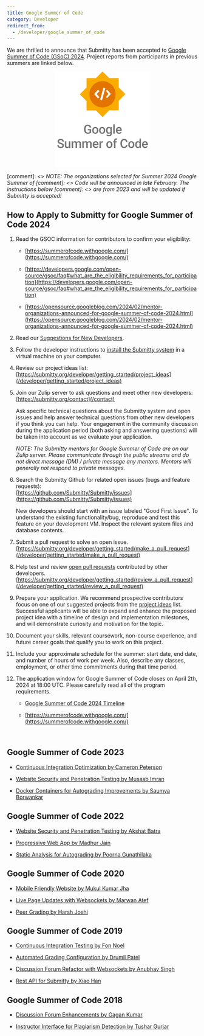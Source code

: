 ```yaml
---
title: Google Summer of Code
category: Developer
redirect_from:
  - /developer/google_summer_of_code
---
```



We are thrilled to announce that Submitty has been accepted to [Google
Summer of Code (GSoC) 2024](https://summerofcode.withgoogle.com/).
Project reports from participants in previous summers are linked
below.

<center>
<a href="https://summerofcode.withgoogle.com"><img src="/images/GSoC-Vertical.png" width="250px"></a>
</center>

[comment]: <> _NOTE: The organizations selected for Summer 2024 Google Summer of
[comment]: <> Code will be announced in late February.  The instructions below
[comment]: <> are from 2023 and will be updated if Submitty is accepted!_


## How to Apply to Submitty for Google Summer of Code 2024

1. Read the GSOC information for contributors to confirm your eligibility:  

   * [https://summerofcode.withgoogle.com/](https://summerofcode.withgoogle.com/)  

   * [https://developers.google.com/open-source/gsoc/faq#what_are_the_eligibility_requirements_for_participation](https://developers.google.com/open-source/gsoc/faq#what_are_the_eligibility_requirements_for_participation)

   * [https://opensource.googleblog.com/2024/02/mentor-organizations-announced-for-google-summer-of-code-2024.html](https://opensource.googleblog.com/2024/02/mentor-organizations-announced-for-google-summer-of-code-2024.html)

2. Read our [Suggestions for New Developers](/developer).

3. Follow the developer instructions to
   [install the Submitty system](/developer/getting_started/vm_install_using_vagrant)
   in a virtual machine on your computer.

4. Review our project ideas list:   
   [https://submitty.org/developer/getting_started/project_ideas](/developer/getting_started/project_ideas)

5. Join our Zulip server to ask questions and meet other new developers:   
   [https://submitty.org/contact](/contact)
   
   Ask specific technical questions about the Submitty system and open
   issues and help answer technical questions from other new developers if
   you think you can help.  Your engagement in the community discussion
   during the application period (both asking and answering questions) will 
   be taken into account as we evaluate your application.

   _NOTE: The Submitty mentors for Google Summer of Code are on our
   Zulip server.  Please communicate through the public streams and
   do not direct message (DM) / private message any mentors. 
   Mentors will generally not respond to private messages._

6. Search the Submitty Github for related open issues (bugs and feature requests):   
   [https://github.com/Submitty/Submitty/issues](https://github.com/Submitty/Submitty/issues)

   New developers should start with an issue labeled "Good First
   Issue". To understand the existing functionality/bug, reproduce and
   test this feature on your development VM. Inspect the relevant
   system files and database contents.

8. Submit a pull request to solve an open issue.  
   [https://submitty.org/developer/getting_started/make_a_pull_request](/developer/getting_started/make_a_pull_request)
   
9. Help test and review [open pull requests](https://github.com/Submitty/Submitty/pulls) contributed by other developers.
   [https://submitty.org/developer/getting_started/review_a_pull_request](/developer/getting_started/review_a_pull_request)
   
10. Prepare your application. We recommend prospective contributors focus on one
   of our suggested projects from the [project ideas](/developer/getting_started/project_ideas) list. Successful
   applicants will be able to expand and enhance the proposed project idea
   with a timeline of design and implementation milestones, and will
   demonstrate curiosity and motivation for the topic.  

11. Document your skills, relevant coursework, non-course experience, and future
   career goals that qualify you to work on this project.

12. Include your approximate schedule for the summer: start date, end date,
   and number of hours of work per week.  Also, describe any
   classes, employment, or other time commitments during that time period.

12. The application window for Google Summer of Code closes on April 2th, 2024 at 18:00 UTC.
   Please carefully read all of the program requirements.  
   
     * [Google Summer of Code 2024 Timeline](https://developers.google.com/open-source/gsoc/timeline)  

     * [https://summerofcode.withgoogle.com/](https://summerofcode.withgoogle.com/)  

&nbsp;  



## Google Summer of Code 2023

* [Continuous Integration Optimization by Cameron Peterson](/developer/google_summer_of_code/2023_Cameron_Peterson)

* [Website Security and Penetration Testing by Musaab Imran](/developer/google_summer_of_code/2023_Musaab_Imran)

* [Docker Containers for Autograding Improvements by Saumya Borwankar](/developer/google_summer_of_code/2023_Saumya_Borwankar)



## Google Summer of Code 2022

* [Website Security and Penetration Testing by Akshat Batra](/developer/google_summer_of_code/2022_Akshat_Batra)

* [Progressive Web App by Madhur Jain](/developer/google_summer_of_code/2022_Madhur_Jain)

* [Static Analysis for Autograding by Poorna Gunathilaka](/developer/google_summer_of_code/2022_Poorna_Gunathilaka)



## Google Summer of Code 2020

* [Mobile Friendly Website by Mukul Kumar Jha](/developer/google_summer_of_code/2020_Mukul_Kumar_Jha)

* [Live Page Updates with Websockets by Marwan Atef](/developer/google_summer_of_code/2020_Marwan_Atef)

* [Peer Grading by Harsh Joshi](/developer/google_summer_of_code/2020_Harsh_Joshi)





## Google Summer of Code 2019


* [Continuous Integration Testing by Fon Noel](/developer/google_summer_of_code/2019_FonNoel)

* [Automated Grading Configuration by Drumil Patel](/developer/google_summer_of_code/2019_DrumilPatel)

* [Discussion Forum Refactor with Websockets by Anubhav Singh](/developer/google_summer_of_code/2019_AnubhavSingh)

* [Rest API for Submitty by Xiao Han](/developer/google_summer_of_code/2019_XiaoHan)



## Google Summer of Code 2018


* [Discussion Forum Enhancements by Gagan Kumar](/developer/google_summer_of_code/2018_GaganKumar)

* [Instructor Interface for Plagiarism Detection by Tushar Gurjar](/developer/google_summer_of_code/2018_TusharGurjar)

